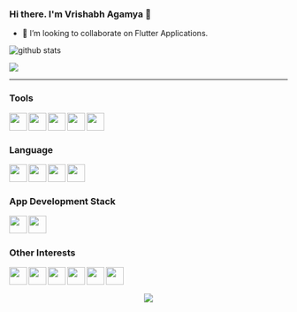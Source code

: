 ### Hi there. I'm Vrishabh Agamya 👋

- 👯 I’m looking to collaborate on Flutter Applications.

<!--
**cyber-venom003/cyber-venom003** is a ✨ _special_ ✨ repository because its `README.md` (this file) appears on your GitHub profile.

Here are some ideas to get you started:

- 🔭 I’m currently working on ...
- 🤔 I’m looking for help with ...
- 💬 Ask me about ...
- 📫 How to reach me: ...
- 😄 Pronouns: ...
- ⚡ Fun fact: ...
-->

<img src="https://github-readme-stats.vercel.app/api/?username=mysterio0801&show_icons=true&theme=gotham" alt="github stats"/>



<a href="https://github.com/mysterio0801/github-readme-stats"><img align="center" src="https://github-readme-stats.vercel.app/api/top-langs/?username=mysterio0801&layout=compact&theme=gotham" /></a>


<hr/>

### Tools
<img align="left" height="32" width="32" src="https://cdn.jsdelivr.net/npm/simple-icons@v3/icons/visualstudiocode.svg" />
<img align="left" height="32" width="32" src="https://cdn.jsdelivr.net/npm/simple-icons@v3/icons/androidstudio.svg" />
<img align="left" height="32" width="32" src="https://cdn.jsdelivr.net/npm/simple-icons@v3/icons/linux.svg" />
<img align="left" height="32" width="32" src="https://cdn.jsdelivr.net/npm/simple-icons@v3/icons/git.svg" />
<img align="left" height="32" width="32" src="https://cdn.jsdelivr.net/npm/simple-icons@v3/icons/github.svg" />

<br/>
<br/>

### Language
<img align="left" height="32" width="32" src="https://cdn.jsdelivr.net/npm/simple-icons@v3/icons/c.svg" />
<img align="left" height="32" width="32" src="https://cdn.jsdelivr.net/npm/simple-icons@v3/icons/cplusplus.svg" />
<img align="left" height="32" width="32" src="https://cdn.jsdelivr.net/npm/simple-icons@v3/icons/dart.svg" />
<img align="left" height="32" width="32" src="https://cdn.jsdelivr.net/npm/simple-icons@v3/icons/flutter.svg" />

<br/>
<br/>


### App Development Stack
<img align="left" height="32" width="32" src="https://cdn.jsdelivr.net/npm/simple-icons@v3/icons/flutter.svg" />
<img align="left" height="32" width="32" src="https://cdn.jsdelivr.net/npm/simple-icons@v3/icons/firebase.svg" />


<br/>
<br/>

### Other Interests


<img align="left" height="32" width="32" src="https://cdn.jsdelivr.net/npm/simple-icons@v3/icons/adobexd.svg" />
<img align="left" height="32" width="32" src="https://cdn.jsdelivr.net/npm/simple-icons@3.7.0/icons/adobeillustrator.svg" />
<img align="left" height="32" width="32" src="https://cdn.jsdelivr.net/npm/simple-icons@3.7.0/icons/adobephotoshop.svg" />
<img align="left" height="32" width="32" src="https://cdn.jsdelivr.net/npm/simple-icons@3.7.0/icons/adobelightroom.svg" />
<img align="left" height="32" width="32" src="https://cdn.jsdelivr.net/npm/simple-icons@3.7.0/icons/adobepremierepro.svg" />
<img align="left" height="32" width="32" src="https://cdn.jsdelivr.net/npm/simple-icons@3.7.0/icons/figma.svg" />


<br/>
<br/>

<p align="center">

<img src="https://visitor-badge.laobi.icu/badge?page_id=mysterio0801.mysterio0801" />

</p>
